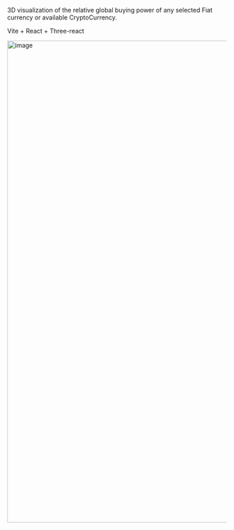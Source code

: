 3D visualization of the relative global buying power of any selected Fiat currency or available CryptoCurrency. 

Vite + React + Three-react

<img width="807" height="1107" alt="image" src="https://github.com/user-attachments/assets/94fb8c00-edd3-4ebb-874d-006e8ee88e07" />
